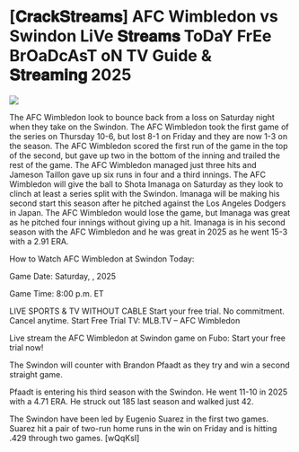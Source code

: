 #  [𝐂𝐫𝐚𝐜𝐤𝐒𝐭𝐫𝐞𝐚𝐦𝐬] AFC Wimbledon vs Swindon LiVe 𝐒𝐭𝐫𝐞𝐚𝐦𝐬 ToDaY FrEe BrOaDcAsT oN TV Guide & 𝐒𝐭𝐫𝐞𝐚𝐦𝐢𝐧𝐠  2025  
  
  
[![](https://i.imgur.com/qSNzIqt.png)](https://movie.rssnews.media/ztMZsZMB.php)  
  
The AFC Wimbledon look to bounce back from a loss on Saturday night when they take on the Swindon. The AFC Wimbledon took the first game of the series on Thursday 10-6, but lost 8-1 on Friday and they are now 1-3 on the season. The AFC Wimbledon scored the first run of the game in the top of the second, but gave up two in the bottom of the inning and trailed the rest of the game. The AFC Wimbledon managed just three hits and Jameson Taillon gave up six runs in four and a third innings. The AFC Wimbledon will give the ball to Shota Imanaga on Saturday as they look to clinch at least a series split with the Swindon. Imanaga will be making his second start this season after he pitched against the Los Angeles Dodgers in Japan. The AFC Wimbledon would lose the game, but Imanaga was great as he pitched four innings without giving up a hit. Imanaga is in his second season with the AFC Wimbledon and he was great in 2025 as he went 15-3 with a 2.91 ERA.

How to Watch AFC Wimbledon at Swindon Today:

Game Date: Saturday, , 2025

Game Time: 8:00 p.m. ET

LIVE SPORTS & TV WITHOUT CABLE
Start your free trial. No commitment. Cancel anytime.
Start Free Trial
TV: MLB.TV – AFC Wimbledon

Live stream the AFC Wimbledon at Swindon game on Fubo: Start your free trial now!

The Swindon will counter with Brandon Pfaadt as they try and win a second straight game.

Pfaadt is entering his third season with the Swindon. He went 11-10 in 2025 with a 4.71 ERA. He struck out 185 last season and walked just 42.

The Swindon have been led by Eugenio Suarez in the first two games. Suarez hit a pair of two-run home runs in the win on Friday and is hitting .429 through two games. [wQqKsI]